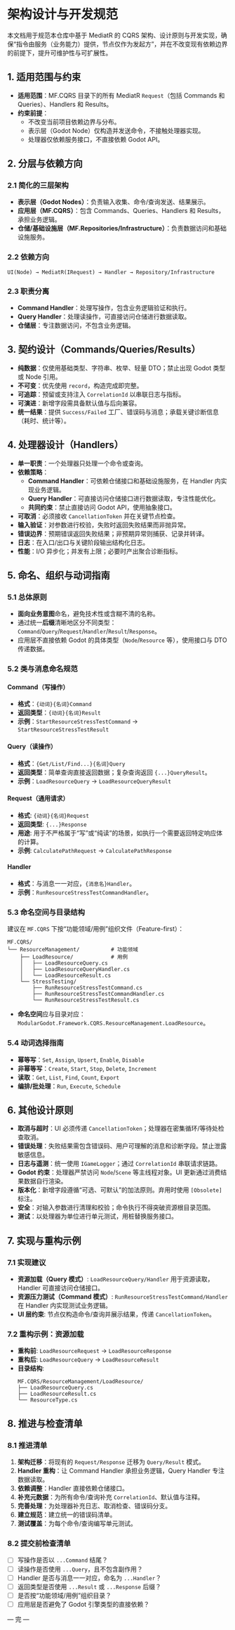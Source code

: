 # 架构设计与开发规范

本文档用于规范本仓库中基于 MediatR 的 CQRS 架构、设计原则与开发实现，确保“指令由服务（业务能力）提供，节点仅作为发起方”，并在不改变现有依赖边界的前提下，提升可维护性与可扩展性。

## 1. 适用范围与约束
- **适用范围**：MF.CQRS 目录下的所有 MediatR `Request`（包括 Commands 和 Queries）、Handlers 和 Results。
- **约束前提**：
  - 不改变当前项目依赖边界与分布。
  - 表示层（Godot Node）仅构造并发送命令，不接触处理器实现。
  - 处理器仅依赖服务接口，不直接依赖 Godot API。

## 2. 分层与依赖方向

### 2.1 简化的三层架构
- **表示层（Godot Nodes）**：负责输入收集、命令/查询发送、结果展示。
- **应用层（MF.CQRS）**：包含 Commands、Queries、Handlers 和 Results，承担业务逻辑。
- **仓储/基础设施层（MF.Repositories/Infrastructure）**：负责数据访问和基础设施服务。

### 2.2 依赖方向
```
UI(Node) → MediatR(IRequest) → Handler → Repository/Infrastructure
```

### 2.3 职责分离
- **Command Handler**：处理写操作，包含业务逻辑验证和执行。
- **Query Handler**：处理读操作，可直接访问仓储进行数据读取。
- **仓储层**：专注数据访问，不包含业务逻辑。

## 3. 契约设计（Commands/Queries/Results）
- **纯数据**：仅使用基础类型、字符串、枚举、轻量 DTO；禁止出现 Godot 类型或 Node 引用。
- **不可变**：优先使用 `record`，构造完成即完整。
- **可追踪**：预留或支持注入 `CorrelationId` 以串联日志与指标。
- **可演进**：新增字段需具备默认值与后向兼容。
- **统一结果**：提供 `Success/Failed` 工厂、错误码与消息；承载关键诊断信息（耗时、统计等）。

## 4. 处理器设计（Handlers）
- **单一职责**：一个处理器只处理一个命令或查询。
- **依赖策略**：
  - **Command Handler**：可依赖仓储接口和基础设施服务，在 Handler 内实现业务逻辑。
  - **Query Handler**：可直接访问仓储接口进行数据读取，专注性能优化。
  - **共同约束**：禁止直接访问 Godot API，使用抽象接口。
- **可取消**：必须接收 `CancellationToken` 并在关键节点检查。
- **输入验证**：对参数进行校验，失败时返回失败结果而非抛异常。
- **错误边界**：预期错误返回失败结果；非预期异常则捕获、记录并转译。
- **日志**：在入口/出口与关键阶段输出结构化日志。
- **性能**：I/O 异步化；并发有上限；必要时产出聚合诊断指标。

## 5. 命名、组织与动词指南

### 5.1 总体原则
- **面向业务意图**命名，避免技术性或含糊不清的名称。
- 通过统一**后缀**清晰地区分不同类型：`Command`/`Query`/`Request`/`Handler`/`Result`/`Response`。
- 应用层不直接依赖 Godot 的具体类型（`Node`/`Resource` 等），使用接口与 DTO 传递数据。

### 5.2 类与消息命名规范

#### Command（写操作）
- **格式**：`{动词}{名词}Command`
- **返回类型**：`{动词}{名词}Result`
- **示例**：`StartResourceStressTestCommand` → `StartResourceStressTestResult`

#### Query（读操作）
- **格式**：`{Get/List/Find...}{名词}Query`
- **返回类型**：简单查询直接返回数据；复杂查询返回 `{...}QueryResult`。
- **示例**：`LoadResourceQuery` → `LoadResourceQueryResult`

#### Request（通用请求）
- **格式**: `{动词}{名词}Request`
- **返回类型**: `{...}Response`
- **用途**: 用于不严格属于“写”或“纯读”的场景，如执行一个需要返回特定响应体的计算。
- **示例**: `CalculatePathRequest` → `CalculatePathResponse`

#### Handler
- **格式**：与消息一一对应，`{消息名}Handler`。
- **示例**：`RunResourceStressTestCommandHandler`。

### 5.3 命名空间与目录结构
建议在 `MF.CQRS` 下按“功能领域/用例”组织文件（Feature-first）：
```
MF.CQRS/
└── ResourceManagement/          # 功能领域
    ├── LoadResource/            # 用例
    │   ├── LoadResourceQuery.cs
    │   ├── LoadResourceQueryHandler.cs
    │   └── LoadResourceResult.cs
    └── StressTesting/
        ├── RunResourceStressTestCommand.cs
        ├── RunResourceStressTestCommandHandler.cs
        └── RunResourceStressTestResult.cs
```
- **命名空间**应与目录对应：`ModularGodot.Framework.CQRS.ResourceManagement.LoadResource`。

### 5.4 动词选择指南
- **幂等写**：`Set`, `Assign`, `Upsert`, `Enable`, `Disable`
- **非幂等写**：`Create`, `Start`, `Stop`, `Delete`, `Increment`
- **读取**：`Get`, `List`, `Find`, `Count`, `Export`
- **编排/批处理**：`Run`, `Execute`, `Schedule`

## 6. 其他设计原则

- **取消与超时**：UI 必须传递 `CancellationToken`；处理器在密集循环/等待处检查取消。
- **错误处理**：失败结果需包含错误码、用户可理解的消息和诊断字段。禁止泄露敏感信息。
- **日志与遥测**：统一使用 `IGameLogger`；通过 `CorrelationId` 串联请求链路。
- **Godot 约束**：处理器严禁访问 `Node`/`Scene` 等主线程对象。UI 更新通过消费结果数据自行渲染。
- **版本化**：新增字段遵循“可选、可默认”的加法原则。弃用时使用 `[Obsolete]` 标注。
- **安全**：对输入参数进行清理和校验；命令执行不得突破资源根目录范围。
- **测试**：以处理器为单位进行单元测试，用桩替换服务接口。

## 7. 实现与重构示例

### 7.1 实现建议
- **资源加载（Query 模式）**: `LoadResourceQuery/Handler` 用于资源读取，Handler 可直接访问仓储接口。
- **资源压力测试（Command 模式）**: `RunResourceStressTestCommand/Handler` 在 Handler 内实现测试业务逻辑。
- **UI 层约束**: 节点仅构造命令/查询并展示结果，传递 `CancellationToken`。

### 7.2 重构示例：资源加载
- **重构前**: `LoadResourceRequest` → `LoadResourceResponse`
- **重构后**: `LoadResourceQuery` → `LoadResourceResult`
- **目录结构**:
  ```
  MF.CQRS/ResourceManagement/LoadResource/
  ├── LoadResourceQuery.cs
  ├── LoadResourceResult.cs
  └── ResourceType.cs
  ```

## 8. 推进与检查清单

### 8.1 推进清单
1. **架构迁移**：将现有的 `Request/Response` 迁移为 `Query/Result` 模式。
2. **Handler 重构**：让 Command Handler 承担业务逻辑，Query Handler 专注数据读取。
3. **依赖调整**：Handler 直接依赖仓储接口。
4. **补充元数据**：为所有命令/查询补充 `CorrelationId`、默认值与注释。
5. **完善处理**：为处理器补充日志、取消检查、错误码分支。
6. **建立规范**：建立统一的错误码清单。
7. **测试覆盖**：为每个命令/查询编写单元测试。

### 8.2 提交前检查清单
- [ ] 写操作是否以 `...Command` 结尾？
- [ ] 读操作是否使用 `...Query`，且不包含副作用？
- [ ] Handler 是否与消息一一对应，命名为 `...Handler`？
- [ ] 返回类型是否使用 `...Result` 或 `...Response` 后缀？
- [ ] 是否按“功能领域/用例”组织目录？
- [ ] 应用层是否避免了 Godot 引擎类型的直接依赖？

— 完 —